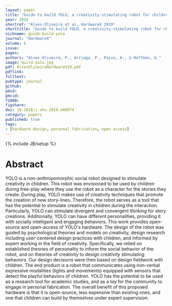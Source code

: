 ```yaml
---
layout: paper
title: "Guide to build YOLO, a creativity-stimulating robot for children"
year: 2019
shortref: "Alves-Oliveira et al. HardwareX 2019"
shorttitle: "Guide to build YOLO, a creativity-stimulating robot for children"
nickname: guide-build-yolo
journal: "HardwareX"
volume: 6
issue: 
pages: 
authors: "Alves-Oliveira, P., Arriaga, P., Paiva, A., & Hoffman, G."
image: build-yolo.jpg
pdf: AlvesOliveiraHardwareX19.pdf
pdflink: 
fulltext:  
pubtype: journal
github: 
pmid:  
pmcid: 
f1000: 
figshare: 
doi: 10.1016/j.ohx.2019.e00074
category: papers
published: true
tags:
- [hardware design, personal fabrication, open access]
---
```

{% include JB/setup %}

# Abstract 

YOLO is a non-anthropomorphic social robot designed to stimulate creativity in children. This robot was envisioned to be used by children during free-play where they use the robot as a character for the stories they create. During play, YOLO makes use of creativity techniques that promote the creation of new story-lines. Therefore, the robot serves as a tool that has the potential to stimulate creativity in children during the interaction. Particularly, YOLO can stimulate divergent and convergent thinking for story creations. Additionally, YOLO can have different personalities, providing it with socially intelligent and engaging behaviors. This work provides open-source and open-access of YOLO's hardware. The design of the robot was guided by psychological theories and models on creativity, design research including user-centered design practices with children, and informed by expert working in the field of creativity. Specifically, we relied on established theories of personality to inform the social behavior of the robot, and on theories of creativity to design creativity stimulating behaviors. Our design decisions were then based on design fieldwork with children. The end product is a robot that communicates using non-verbal expressive modalities (lights and movements) equipped with sensors that detect the playful behaviors of children. YOLO has the potential to be used as a research tool for academic studies, and as a toy for the community to engage in personal fabrication. The overall benefit of this proposed hardware is that it is open-source, less expensive than existing ones, and one that children can build by themselves under expert supervision.
